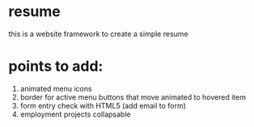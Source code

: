 # resume
this is a website framework to create a simple resume


# points to add:
1. animated menu icons
2. border for active menu buttons that move animated to hovered item
3. form entry check with HTML5 (add email to form)
4. employment projects collapsable
